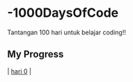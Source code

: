 # -1000DaysOfCode
Tantangan 100 hari untuk belajar coding!! 


## My Progress

|  [hari 0](http://github.com/SanoSempati/100DaysOfCode)  |

